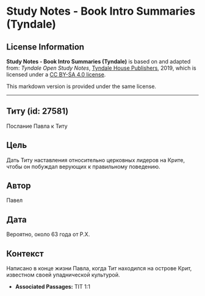 # Study Notes - Book Intro Summaries (Tyndale)

## License Information

**Study Notes - Book Intro Summaries (Tyndale)** is based on and adapted from: _Tyndale Open Study Notes_, [Tyndale House Publishers](https://tyndaleopenresources.com/), 2019, which is licensed under a [CC BY-SA 4.0 license](https://creativecommons.org/licenses/by-sa/4.0/legalcode.en).

This markdown version is provided under the same license.



--------------------------------

## Титу (id: 27581)

Послание Павла к Титу

Цель
----

Дать Титу наставления относительно церковных лидеров на Крите, чтобы он побуждал верующих к правильному поведению.

Автор
-----

Павел

Дата
----

Вероятно, около 63 года от Р.Х.

Контекст
--------

Написано в конце жизни Павла, когда Тит находился на острове Крит, известном своей упаднической культурой.

* **Associated Passages:** TIT 1:1


